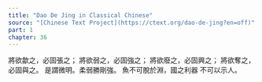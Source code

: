 ```yaml
---
title: "Dao De Jing in Classical Chinese"
source: "[Chinese Text Project](https://ctext.org/dao-de-jing?en=off)"
part: 1
chapter: 36
---
```

將欲歙之，必固張之；
將欲弱之，必固強之；
將欲廢之，必固興之；
將欲奪之，必固與之。
是謂微明。柔弱勝剛強。
魚不可脫於淵，國之利器
不可以示人。